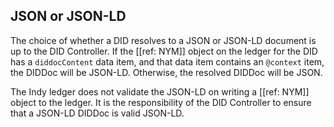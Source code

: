 ## JSON or JSON-LD

The choice of whether a DID resolves to a JSON or JSON-LD document is up to the DID Controller. If the [[ref: NYM]] object on the ledger for the DID has a `diddocContent` data item, and that data item contains an `@context` item, the DIDDoc will be JSON-LD. Otherwise, the resolved DIDDoc will be JSON.

The Indy ledger does not validate the JSON-LD on writing a [[ref: NYM]] object to the ledger. It is the responsibility of the DID Controller to ensure that a JSON-LD DIDDoc is valid JSON-LD.
